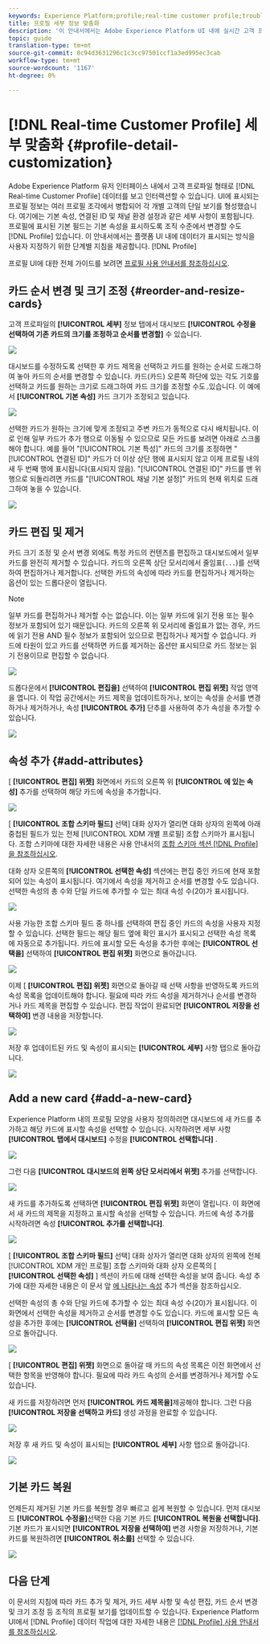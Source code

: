 ```yaml
---
keywords: Experience Platform;profile;real-time customer profile;troubleshooting;API
title: 프로필 세부 정보 맞춤화
description: '이 안내서에서는 Adobe Experience Platform UI 내에 실시간 고객 프로필 데이터가 표시되는 방식을 사용자 지정하기 위한 단계별 지침을 제공합니다. '
topic: guide
translation-type: tm+mt
source-git-commit: 8c94d3631296c1c3cc97501ccf1a3ed995ec3cab
workflow-type: tm+mt
source-wordcount: '1167'
ht-degree: 0%

---
```



# [!DNL Real-time Customer Profile] 세부 맞춤화 {#profile-detail-customization}

Adobe Experience Platform 유저 인터페이스 내에서 고객 프로파일 형태로 [!DNL Real-time Customer Profile] 데이터를 보고 인터랙션할 수 있습니다. UI에 표시되는 프로필 정보는 여러 프로필 조각에서 병합되어 각 개별 고객의 단일 보기를 형성했습니다. 여기에는 기본 속성, 연결된 ID 및 채널 환경 설정과 같은 세부 사항이 포함됩니다. 프로필에 표시된 기본 필드는 기본 속성을 표시하도록 조직 수준에서 변경할 수도 [!DNL Profile] 있습니다. 이 안내서에서는 플랫폼 UI 내에 데이터가 표시되는 방식을 사용자 지정하기 위한 단계별 지침을 제공합니다. [!DNL Profile]

프로필 UI에 대한 전체 가이드를 보려면 [프로필 사용 안내서를 참조하십시오](user-guide.md).

## 카드 순서 변경 및 크기 조정 {#reorder-and-resize-cards}

고객 프로파일의 **[!UICONTROL 세부]** 정보 탭에서 대시보드 **[!UICONTROL 수정을 선택하여 기존 카드의 크기를 조정하고 순서를 변경할]** 수 있습니다.

![](../images/profile-customization/profiles-modify-dashboard.png)

대시보드를 수정하도록 선택한 후 카드 제목을 선택하고 카드를 원하는 순서로 드래그하여 놓아 카드의 순서를 변경할 수 있습니다. 카드(카드) 오른쪽 하단에 있는 각도 기호를 선택하고 카드를 원하는 크기로 드래그하여 카드 크기를 조정할 수도`⌟`있습니다. 이 예에서 **[!UICONTROL 기본 속성]** 카드 크기가 조정되고 있습니다.

![](../images/profile-customization/profiles-resize-cards.png)

선택한 카드가 원하는 크기에 맞게 조정되고 주변 카드가 동적으로 다시 배치됩니다. 이로 인해 일부 카드가 추가 행으로 이동될 수 있으므로 모든 카드를 보려면 아래로 스크롤해야 합니다. 예를 들어 &quot;[!UICONTROL 기본 특성]&quot; 카드의 크기를 조정하면 &quot;[!UICONTROL 연결된 ID]&quot; 카드가 더 이상 상단 행에 표시되지 않고 이제 프로필 내의 새 두 번째 행에 표시됩니다(표시되지 않음). &quot;[!UICONTROL 연결된 ID]&quot; 카드를 맨 위 행으로 되돌리려면 카드를 &quot;[!UICONTROL 채널 기본 설정]&quot; 카드의 현재 위치로 드래그하여 놓을 수 있습니다.

![](../images/profile-customization/profiles-card-resized.png)

## 카드 편집 및 제거

카드 크기 조정 및 순서 변경 외에도 특정 카드의 컨텐츠를 편집하고 대시보드에서 일부 카드를 완전히 제거할 수 있습니다. 카드의 오른쪽 상단 모서리에서 줄임표(`...`)를 선택하여 편집하거나 제거합니다. 선택한 카드의 속성에 따라 카드를 편집하거나 제거하는 옵션이 있는 드롭다운이 열립니다.

>[!NOTE]
>
>일부 카드를 편집하거나 제거할 수는 없습니다. 이는 일부 카드에 읽기 전용 또는 필수 정보가 포함되어 있기 때문입니다. 카드의 오른쪽 위 모서리에 줄임표가 없는 경우, 카드에 읽기 전용 AND 필수 정보가 포함되어 있으므로 편집하거나 제거할 수 없습니다. 카드에 타원이 있고 카드를 선택하면 카드를 제거하는 옵션만 표시되므로 카드 정보는 읽기 전용이므로 편집할 수 없습니다.

![](../images/profile-customization/profiles-edit-remove-resized.png)

드롭다운에서 **[!UICONTROL 편집을]** 선택하여 **[!UICONTROL 편집 위젯]** 작업 영역을 엽니다. 이 작업 공간에서는 카드 제목을 업데이트하거나, 보이는 속성을 순서를 변경하거나 제거하거나, 속성 **[!UICONTROL 추가]** 단추를 사용하여 추가 속성을 추가할 수 있습니다.

![](../images/profile-customization/profiles-edit-widget-basic-attributes.png)

## 속성 추가 {#add-attributes}

[ **[!UICONTROL 편집] 위젯]** 화면에서 카드의 오른쪽 위 **[!UICONTROL 에 있는 속성]** 추가를 선택하여 해당 카드에 속성을 추가합니다.

![](../images/profile-customization/profiles-edit-widget-basic-add-attributes.png)

[ **[!UICONTROL 조합 스키마 필드]** 선택] 대화 상자가 열리면 대화 상자의 왼쪽에 아래 중첩된 필드가 있는 전체 [!UICONTROL XDM 개별 프로필] 조합 스키마가 표시됩니다. 조합 스키마에 대한 자세한 내용은 사용 안내서의 [조합 스키마 섹션 [!DNL Profile] 을 참조하십시오](user-guide.md#union-schema).

대화 상자 오른쪽의 **[!UICONTROL 선택한 속성]** 섹션에는 편집 중인 카드에 현재 포함되어 있는 속성이 표시됩니다. 여기에서 속성을 제거하고 순서를 변경할 수도 있습니다. 선택한 속성의 총 수와 단일 카드에 추가할 수 있는 최대 속성 수(20)가 표시됩니다.

![](../images/profile-customization/profiles-select-field-before.png)

사용 가능한 조합 스키마 필드 중 하나를 선택하여 편집 중인 카드의 속성을 사용자 지정할 수 있습니다. 선택한 필드는 해당 필드 옆에 확인 표시가 표시되고 선택한 속성 목록에 자동으로 추가됩니다. 카드에 표시할 모든 속성을 추가한 후에는 **[!UICONTROL 선택을]** 선택하여 **[!UICONTROL 편집 위젯]** 화면으로 돌아갑니다.

![](../images/profile-customization/profiles-select-field-after.png)

이제 [ **[!UICONTROL 편집] 위젯]** 화면으로 돌아갈 때 선택 사항을 반영하도록 카드의 속성 목록을 업데이트해야 합니다. 필요에 따라 카드 속성을 제거하거나 순서를 변경하거나 카드 제목을 편집할 수 있습니다. 편집 작업이 완료되면 **[!UICONTROL 저장을 선택하여]** 변경 내용을 저장합니다.

![](../images/profile-customization/profiles-edit-widget-new-attributes.png)

저장 후 업데이트된 카드 및 속성이 표시되는 **[!UICONTROL 세부]** 사항 탭으로 돌아갑니다.

![](../images/profile-customization/profiles-resized-card-new-attributes.png)

## Add a new card {#add-a-new-card}

Experience Platform 내의 프로필 모양을 사용자 정의하려면 대시보드에 새 카드를 추가하고 해당 카드에 표시할 속성을 선택할 수 있습니다. 시작하려면 세부 사항 **[!UICONTROL 탭에서 대시보드]** 수정을 **[!UICONTROL 선택합니다]** .

![](../images/profile-customization/profiles-modify-dashboard.png)

그런 다음 **[!UICONTROL 대시보드의 왼쪽 상단 모서리에서 위젯]** 추가를 선택합니다.

![](../images/profile-customization/profiles-add-widget.png)

새 카드를 추가하도록 선택하면 **[!UICONTROL 편집 위젯]** 화면이 열립니다. 이 화면에서 새 카드의 제목을 지정하고 표시할 속성을 선택할 수 있습니다. 카드에 속성 추가를 시작하려면 속성 **[!UICONTROL 추가를 선택합니다]**.

![](../images/profile-customization/profiles-edit-new-widget.png)

[ **[!UICONTROL 조합 스키마 필드]** 선택] 대화 상자가 열리면 대화 상자의 왼쪽에 전체 [!UICONTROL XDM 개인 프로필] 조합 스키마와 대화 상자 오른쪽의 [ **[!UICONTROL 선택한 속성]** ] 섹션이 카드에 대해 선택한 속성을 보여 줍니다. 속성 추가에 대한 자세한 내용은 이 문서 앞 [에 나타나는 속성](#add-attributes) 추가 섹션을 참조하십시오.

선택한 속성의 총 수와 단일 카드에 추가할 수 있는 최대 속성 수(20)가 표시됩니다. 이 화면에서 선택한 속성을 제거하고 순서를 변경할 수도 있습니다. 카드에 표시할 모든 속성을 추가한 후에는 **[!UICONTROL 선택을]** 선택하여 **[!UICONTROL 편집 위젯]** 화면으로 돌아갑니다.

![](../images/profile-customization/profiles-add-fields-new-widget.png)

[ **[!UICONTROL 편집] 위젯]** 화면으로 돌아갈 때 카드의 속성 목록은 이전 화면에서 선택한 항목을 반영해야 합니다. 필요에 따라 카드 속성의 순서를 변경하거나 제거할 수도 있습니다.

새 카드를 저장하려면 먼저 **[!UICONTROL 카드 제목을]**&#x200B;제공해야 합니다. 그런 다음 **[!UICONTROL 저장을 선택하고 카드]** 생성 과정을 완료할 수 있습니다.

![](../images/profile-customization/profiles-edit-new-widget-with-fields.png)

저장 후 새 카드 및 속성이 표시되는 **[!UICONTROL 세부]** 사항 탭으로 돌아갑니다.

![](../images/profile-customization/profiles-detail-new-widget.png)

## 기본 카드 복원

언제든지 제거된 기본 카드를 복원할 경우 빠르고 쉽게 복원할 수 있습니다. 먼저 대시보드 **[!UICONTROL 수정을]**&#x200B;선택한 다음 기본 카드 **[!UICONTROL 복원을 선택합니다]**. 기본 카드가 표시되면 **[!UICONTROL 저장을 선택하여]** 변경 사항을 저장하거나, 기본 카드를 복원하려면 **[!UICONTROL 취소를]** 선택할 수 있습니다.

![](../images/profile-customization/profiles-restore-default.png)

## 다음 단계

이 문서의 지침에 따라 카드 추가 및 제거, 카드 세부 사항 및 속성 편집, 카드 순서 변경 및 크기 조정 등 조직의 프로필 보기를 업데이트할 수 있습니다. Experience Platform UI에서 [!DNL Profile] 데이터 작업에 대한 자세한 내용은 [[!DNL Profile] 사용 안내서를 참조하십시오](user-guide.md).
